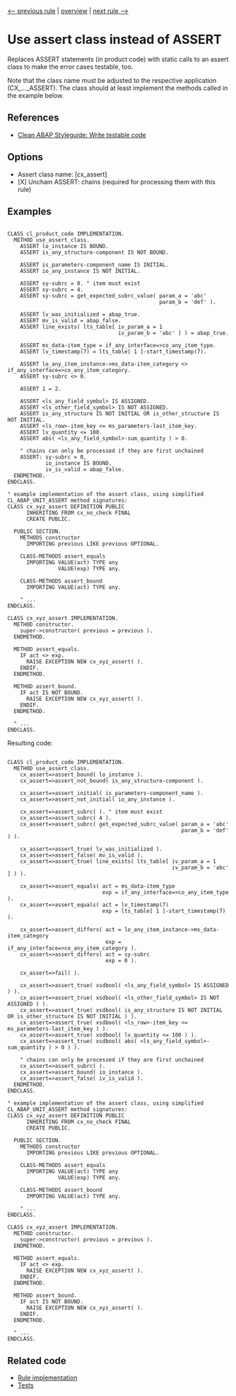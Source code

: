 [<-- previous rule](AssertEqualsSubrcRule.md) | [overview](../rules.md) | [next rule -->](UpperAndLowerCaseRule.md)

# Use assert class instead of ASSERT

Replaces ASSERT statements \(in product code\) with static calls to an assert class to make the error cases testable, too.

Note that the class name must be adjusted to the respective application \(CX\_...\_ASSERT\). The class should at least implement the methods called in the example below.

## References

* [Clean ABAP Styleguide: Write testable code](https://github.com/SAP/styleguides/blob/main/clean-abap/CleanABAP.md#write-testable-code)

## Options

* Assert class name: \[cx\_assert\]
* \[X\] Unchain ASSERT: chains \(required for processing them with this rule\)

## Examples


```ABAP

CLASS cl_product_code IMPLEMENTATION.
  METHOD use_assert_class.
    ASSERT lo_instance IS BOUND.
    ASSERT is_any_structure-component IS NOT BOUND.

    ASSERT is_parameters-component_name IS INITIAL.
    ASSERT io_any_instance IS NOT INITIAL.

    ASSERT sy-subrc = 0. " item must exist
    ASSERT sy-subrc = 4.
    ASSERT sy-subrc = get_expected_subrc_value( param_a = 'abc' 
                                                param_b = 'def' ).

    ASSERT lv_was_initialized = abap_true.
    ASSERT mv_is_valid = abap_false.
    ASSERT line_exists( lts_table[ iv_param_a = 1 
                                   iv_param_b = 'abc' ] ) = abap_true.

    ASSERT ms_data-item_type = if_any_interface=>co_any_item_type.
    ASSERT lv_timestamp(7) = lts_table[ 1 ]-start_timestamp(7).

    ASSERT lo_any_item_instance->ms_data-item_category <> if_any_interface=>co_any_item_category.
    ASSERT sy-subrc <> 0.

    ASSERT 1 = 2.

    ASSERT <ls_any_field_symbol> IS ASSIGNED.
    ASSERT <ls_other_field_symbol> IS NOT ASSIGNED.
    ASSERT is_any_structure IS NOT INITIAL OR is_other_structure IS NOT INITIAL.
    ASSERT <ls_row>-item_key <= ms_parameters-last_item_key.
    ASSERT lv_quantity <= 100.
    ASSERT abs( <ls_any_field_symbol>-sum_quantity ) > 0.

    " chains can only be processed if they are first unchained
    ASSERT: sy-subrc = 0,
            io_instance IS BOUND,
            iv_is_valid = abap_false.
  ENDMETHOD.
ENDCLASS.

" example implementation of the assert class, using simplified CL_ABAP_UNIT_ASSERT method signatures:
CLASS cx_xyz_assert DEFINITION PUBLIC
      INHERITING FROM cx_no_check FINAL
      CREATE PUBLIC.

  PUBLIC SECTION.
    METHODS constructor
      IMPORTING previous LIKE previous OPTIONAL.

    CLASS-METHODS assert_equals
      IMPORTING VALUE(act) TYPE any
                VALUE(exp) TYPE any.

    CLASS-METHODS assert_bound
      IMPORTING VALUE(act) TYPE any.

    " ...
ENDCLASS.

CLASS cx_xyz_assert IMPLEMENTATION.
  METHOD constructor.
    super->constructor( previous = previous ).
  ENDMETHOD.

  METHOD assert_equals.
    IF act <> exp.
      RAISE EXCEPTION NEW cx_xyz_assert( ).
    ENDIF.
  ENDMETHOD.

  METHOD assert_bound.
    IF act IS NOT BOUND.
      RAISE EXCEPTION NEW cx_xyz_assert( ).
    ENDIF.
  ENDMETHOD.

  " ...
ENDCLASS.
```

Resulting code:

```ABAP

CLASS cl_product_code IMPLEMENTATION.
  METHOD use_assert_class.
    cx_assert=>assert_bound( lo_instance ).
    cx_assert=>assert_not_bound( is_any_structure-component ).

    cx_assert=>assert_initial( is_parameters-component_name ).
    cx_assert=>assert_not_initial( io_any_instance ).

    cx_assert=>assert_subrc( ). " item must exist
    cx_assert=>assert_subrc( 4 ).
    cx_assert=>assert_subrc( get_expected_subrc_value( param_a = 'abc'
                                                       param_b = 'def' ) ).

    cx_assert=>assert_true( lv_was_initialized ).
    cx_assert=>assert_false( mv_is_valid ).
    cx_assert=>assert_true( line_exists( lts_table[ iv_param_a = 1
                                                    iv_param_b = 'abc' ] ) ).

    cx_assert=>assert_equals( act = ms_data-item_type
                              exp = if_any_interface=>co_any_item_type ).
    cx_assert=>assert_equals( act = lv_timestamp(7)
                              exp = lts_table[ 1 ]-start_timestamp(7) ).

    cx_assert=>assert_differs( act = lo_any_item_instance->ms_data-item_category
                               exp = if_any_interface=>co_any_item_category ).
    cx_assert=>assert_differs( act = sy-subrc
                               exp = 0 ).

    cx_assert=>fail( ).

    cx_assert=>assert_true( xsdbool( <ls_any_field_symbol> IS ASSIGNED ) ).
    cx_assert=>assert_true( xsdbool( <ls_other_field_symbol> IS NOT ASSIGNED ) ).
    cx_assert=>assert_true( xsdbool( is_any_structure IS NOT INITIAL OR is_other_structure IS NOT INITIAL ) ).
    cx_assert=>assert_true( xsdbool( <ls_row>-item_key <= ms_parameters-last_item_key ) ).
    cx_assert=>assert_true( xsdbool( lv_quantity <= 100 ) ).
    cx_assert=>assert_true( xsdbool( abs( <ls_any_field_symbol>-sum_quantity ) > 0 ) ).

    " chains can only be processed if they are first unchained
    cx_assert=>assert_subrc( ).
    cx_assert=>assert_bound( io_instance ).
    cx_assert=>assert_false( iv_is_valid ).
  ENDMETHOD.
ENDCLASS.

" example implementation of the assert class, using simplified CL_ABAP_UNIT_ASSERT method signatures:
CLASS cx_xyz_assert DEFINITION PUBLIC
      INHERITING FROM cx_no_check FINAL
      CREATE PUBLIC.

  PUBLIC SECTION.
    METHODS constructor
      IMPORTING previous LIKE previous OPTIONAL.

    CLASS-METHODS assert_equals
      IMPORTING VALUE(act) TYPE any
                VALUE(exp) TYPE any.

    CLASS-METHODS assert_bound
      IMPORTING VALUE(act) TYPE any.

    " ...
ENDCLASS.

CLASS cx_xyz_assert IMPLEMENTATION.
  METHOD constructor.
    super->constructor( previous = previous ).
  ENDMETHOD.

  METHOD assert_equals.
    IF act <> exp.
      RAISE EXCEPTION NEW cx_xyz_assert( ).
    ENDIF.
  ENDMETHOD.

  METHOD assert_bound.
    IF act IS NOT BOUND.
      RAISE EXCEPTION NEW cx_xyz_assert( ).
    ENDIF.
  ENDMETHOD.

  " ...
ENDCLASS.
```

## Related code

* [Rule implementation](../../com.sap.adt.abapcleaner/src/com/sap/adt/abapcleaner/rules/commands/AssertClassRule.java)
* [Tests](../../test/com.sap.adt.abapcleaner.test/src/com/sap/adt/abapcleaner/rules/commands/AssertClassTest.java)

